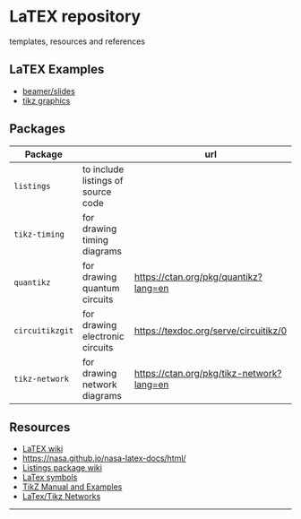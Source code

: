 # LaTEX repository
templates, resources and references


## LaTEX Examples

  - [beamer/slides](beamer-slides/)
  - [tikz graphics](graphics/tikz)


## Packages

| Package        |                                    |    url     |
|----------------|------------------------------------|------------|
| `listings`     | to include listings of source code |            |
| `tikz-timing`  | for drawing timing diagrams        |            |
| `quantikz`     | for drawing quantum circuits       |  https://ctan.org/pkg/quantikz?lang=en  |
| `circuitikzgit`| for drawing electronic circuits    |  https://texdoc.org/serve/circuitikz/0  |
| `tikz-network` | for drawing network diagrams       |  https://ctan.org/pkg/tikz-network?lang=en  |


## Resources
 - [LaTEX wiki](https://en.wikibooks.org/wiki/LaTeX/Source_Code_Listings)
 - https://nasa.github.io/nasa-latex-docs/html/
 - [Listings package wiki](https://en.wikibooks.org/wiki/LaTeX/Source_Code_Listings)
 - [LaTex symbols](https://tug.ctan.org/info/symbols/comprehensive/symbols-a4.pdf)
 - [TikZ Manual and Examples](https://tikz.dev/)
 - [LaTex/Tikz Networks](http://mirrors.ibiblio.org/CTAN/graphics/pgf/contrib/tikz-network/tikz-network.pdf)

---
